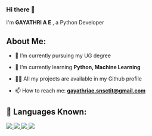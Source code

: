 ### Hi there 👋


I'm **GAYATHRI A E** , a Python Developer


## About Me:

- 🔭 I’m currently pursuing my UG degree
  
- 🌱 I’m currently learning **Python, Machine Learning**
  
- 👨‍💻 All my projects are available in my Github profile

- 📫 How to reach me: **gayathriae.snsctit@gmail.com**

## 🚀 Languages Known: ##

<p align="left"> 
    <a href="https://en.wikipedia.org/wiki/C_(programming_language)" target="_blank"><img src="https://img.icons8.com/color/480w/c-programming.png"/> </a>
    <a href="https://www.python.org" target="_blank"> <img src="https://img.icons8.com/color/48/000000/python.png"/> </a> 
    <a href="https://www.w3.org/html/" target="_blank"> <img src="https://img.icons8.com/color/48/000000/html-5.png"/> </a> 
    <a href="https://www.w3schools.com/css/" target="_blank"> <img src="https://img.icons8.com/color/48/000000/css3.png"/> </a> 
</p>
